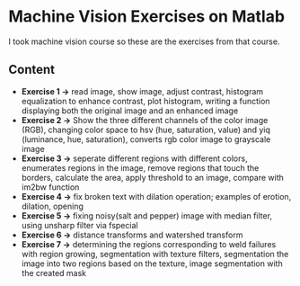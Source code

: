 
# Machine Vision Exercises on Matlab

I took machine vision course so these are the exercises from that course.



## Content

- **Exercise 1 ->** read image, show image, adjust contrast, histogram equalization to enhance contrast, plot histogram, writing a function displaying both the original image and an enhanced image
- **Exercise 2 ->** Show the three different channels of the color image (RGB), changing color space to hsv (hue, saturation, value) and yiq (luminance, hue, saturation), converts rgb color image to grayscale image
- **Exercise 3 ->** seperate different regions with different colors, enumerates regions in the image, remove regions that touch the borders, calculate the area, apply threshold to an image, compare with im2bw function
- **Exercise 4 ->** fix broken text with dilation operation; examples of erotion, dilation, opening 
- **Exercise 5 ->** fixing noisy(salt and pepper) image with median filter, using unsharp filter via fspecial
- **Exercise 6 ->** distance transforms and watershed transform
- **Exercise 7 ->** determining the regions corresponding to weld failures with region growing, segmentation with texture filters, segmentation the image into two regions based on the texture, image segmentation with the created mask
